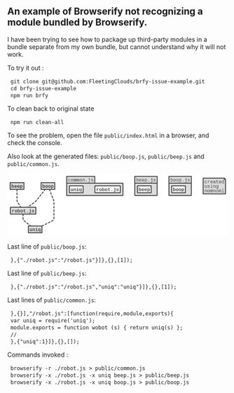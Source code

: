 ## An example of Browserify not recognizing a module bundled by Browserify.

I have been trying to see how to package up third-party modules in a bundle separate from my own bundle, but cannot understand why it will not work.

To try it out :

     git clone git@github.com:FleetingClouds/brfy-issue-example.git
     cd brfy-issue-example
     npm run brfy
     
To clean back to original state

     npm run clean-all

To see the problem, open the file  `public/index.html`  in a browser, and check the console.

Also look at the generated files: `public/boop.js`, `public/beep.js` and  `public/common.js`.

![File Structure](https://raw.githubusercontent.com/FleetingClouds/brfy-issue-example/master/uml.png)

Last line of `public/boop.js`:

     },{"./robot.js":"/robot.js"}]},{},[1]);

Last line of `public/beep.js`:

     },{"./robot.js":"/robot.js","uniq":"uniq"}]},{},[1]);

Last lines of `public/common.js`:

     },{}],"/robot.js":[function(require,module,exports){
     var uniq = require('uniq');
     module.exports = function wobot (s) { return uniq(s) };
     //
     },{"uniq":1}]},{},[]);
     
Commands invoked :

     browserify -r ./robot.js > public/common.js
     browserify -x ./robot.js -x uniq beep.js > public/beep.js
     browserify -x ./robot.js -x uniq boop.js > public/boop.js

